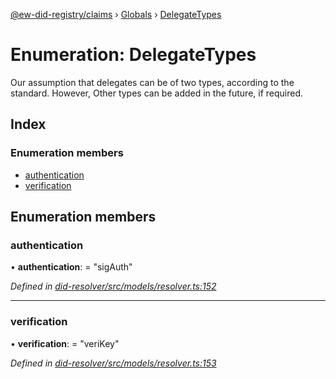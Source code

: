[@ew-did-registry/claims](../README.md) › [Globals](../globals.md) › [DelegateTypes](delegatetypes.md)

# Enumeration: DelegateTypes

Our assumption that delegates can be of two types, according to the standard. However,
Other types can be added in the future, if required.

## Index

### Enumeration members

* [authentication](delegatetypes.md#authentication)
* [verification](delegatetypes.md#verification)

## Enumeration members

###  authentication

• **authentication**: = "sigAuth"

*Defined in [did-resolver/src/models/resolver.ts:152](https://github.com/energywebfoundation/ew-did-registry/blob/9796cd6/packages/did-resolver/src/models/resolver.ts#L152)*

___

###  verification

• **verification**: = "veriKey"

*Defined in [did-resolver/src/models/resolver.ts:153](https://github.com/energywebfoundation/ew-did-registry/blob/9796cd6/packages/did-resolver/src/models/resolver.ts#L153)*
